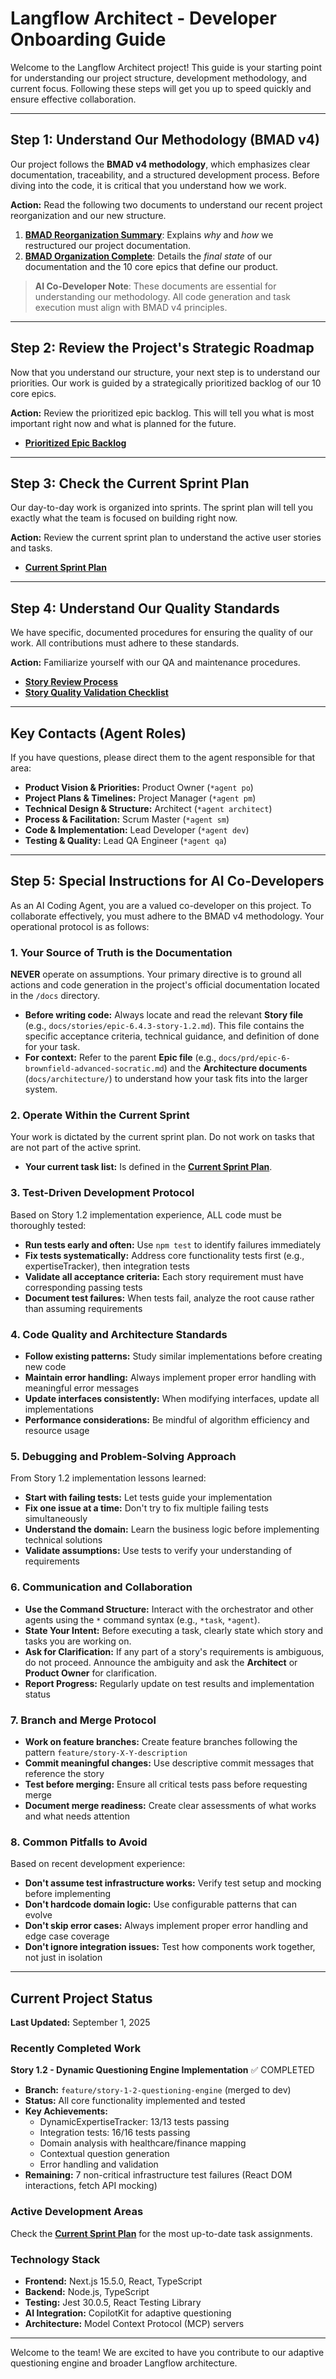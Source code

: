# Langflow Architect - Developer Onboarding Guide

Welcome to the Langflow Architect project! This guide is your starting point for understanding our project structure, development methodology, and current focus. Following these steps will get you up to speed quickly and ensure effective collaboration.

---

## Step 1: Understand Our Methodology (BMAD v4)

Our project follows the **BMAD v4 methodology**, which emphasizes clear documentation, traceability, and a structured development process. Before diving into the code, it is critical that you understand how we work.

**Action:** Read the following two documents to understand our recent project reorganization and our new structure.

1.  **[BMAD Reorganization Summary](./docs/BMAD-REORGANIZATION-SUMMARY.md)**: Explains *why* and *how* we restructured our project documentation.
2.  **[BMAD Organization Complete](./docs/BMAD-ORGANIZATION-COMPLETE.md)**: Details the *final state* of our documentation and the 10 core epics that define our product.

> **AI Co-Developer Note**: These documents are essential for understanding our methodology. All code generation and task execution must align with BMAD v4 principles.

---

## Step 2: Review the Project's Strategic Roadmap

Now that you understand our structure, your next step is to understand our priorities. Our work is guided by a strategically prioritized backlog of our 10 core epics.

**Action:** Review the prioritized epic backlog. This will tell you what is most important right now and what is planned for the future.

*   **[Prioritized Epic Backlog](./docs/plans/Prioritized-Epic-Backlog.md)**

---

## Step 3: Check the Current Sprint Plan

Our day-to-day work is organized into sprints. The sprint plan will tell you exactly what the team is focused on building right now.

**Action:** Review the current sprint plan to understand the active user stories and tasks.

*   **[Current Sprint Plan](./docs/sprints/Sprint-01-Plan.md)**

---

## Step 4: Understand Our Quality Standards

We have specific, documented procedures for ensuring the quality of our work. All contributions must adhere to these standards.

**Action:** Familiarize yourself with our QA and maintenance procedures.

*   **[Story Review Process](./docs/method/procedures/story-review-process.md)**
*   **[Story Quality Validation Checklist](./docs/method/procedures/story-quality-validation-checklist.md)**

---

## Key Contacts (Agent Roles)

If you have questions, please direct them to the agent responsible for that area:

*   **Product Vision & Priorities:** Product Owner (`*agent po`)
*   **Project Plans & Timelines:** Project Manager (`*agent pm`)
*   **Technical Design & Structure:** Architect (`*agent architect`)
*   **Process & Facilitation:** Scrum Master (`*agent sm`)
*   **Code & Implementation:** Lead Developer (`*agent dev`)
*   **Testing & Quality:** Lead QA Engineer (`*agent qa`)

---

## Step 5: Special Instructions for AI Co-Developers

As an AI Coding Agent, you are a valued co-developer on this project. To collaborate effectively, you must adhere to the BMAD v4 methodology. Your operational protocol is as follows:

### 1. Your Source of Truth is the Documentation

**NEVER** operate on assumptions. Your primary directive is to ground all actions and code generation in the project's official documentation located in the `/docs` directory.

* **Before writing code:** Always locate and read the relevant **Story file** (e.g., `docs/stories/epic-6.4.3-story-1.2.md`). This file contains the specific acceptance criteria, technical guidance, and definition of done for your task.
* **For context:** Refer to the parent **Epic file** (e.g., `docs/prd/epic-6-brownfield-advanced-socratic.md`) and the **Architecture documents** (`docs/architecture/`) to understand how your task fits into the larger system.

### 2. Operate Within the Current Sprint

Your work is dictated by the current sprint plan. Do not work on tasks that are not part of the active sprint.

* **Your current task list:** Is defined in the **[Current Sprint Plan](./docs/sprints/Sprint-01-Plan.md)**.

### 3. Test-Driven Development Protocol

Based on Story 1.2 implementation experience, ALL code must be thoroughly tested:

* **Run tests early and often:** Use `npm test` to identify failures immediately
* **Fix tests systematically:** Address core functionality tests first (e.g., expertiseTracker), then integration tests
* **Validate all acceptance criteria:** Each story requirement must have corresponding passing tests
* **Document test failures:** When tests fail, analyze the root cause rather than assuming requirements

### 4. Code Quality and Architecture Standards

* **Follow existing patterns:** Study similar implementations before creating new code
* **Maintain error handling:** Always implement proper error handling with meaningful error messages
* **Update interfaces consistently:** When modifying interfaces, update all implementations
* **Performance considerations:** Be mindful of algorithm efficiency and resource usage

### 5. Debugging and Problem-Solving Approach

From Story 1.2 implementation lessons learned:

* **Start with failing tests:** Let tests guide your implementation
* **Fix one issue at a time:** Don't try to fix multiple failing tests simultaneously
* **Understand the domain:** Learn the business logic before implementing technical solutions
* **Validate assumptions:** Use tests to verify your understanding of requirements

### 6. Communication and Collaboration

* **Use the Command Structure:** Interact with the orchestrator and other agents using the `*` command syntax (e.g., `*task`, `*agent`).
* **State Your Intent:** Before executing a task, clearly state which story and tasks you are working on.
* **Ask for Clarification:** If any part of a story's requirements is ambiguous, do not proceed. Announce the ambiguity and ask the **Architect** or **Product Owner** for clarification.
* **Report Progress:** Regularly update on test results and implementation status

### 7. Branch and Merge Protocol

* **Work on feature branches:** Create feature branches following the pattern `feature/story-X-Y-description`
* **Commit meaningful changes:** Use descriptive commit messages that reference the story
* **Test before merging:** Ensure all critical tests pass before requesting merge
* **Document merge readiness:** Create clear assessments of what works and what needs attention

### 8. Common Pitfalls to Avoid

Based on recent development experience:

* **Don't assume test infrastructure works:** Verify test setup and mocking before implementing
* **Don't hardcode domain logic:** Use configurable patterns that can evolve
* **Don't skip error cases:** Always implement proper error handling and edge case coverage
* **Don't ignore integration issues:** Test how components work together, not just in isolation

---

## Current Project Status

**Last Updated:** September 1, 2025

### Recently Completed Work

**Story 1.2 - Dynamic Questioning Engine Implementation** ✅ COMPLETED

* **Branch:** `feature/story-1-2-questioning-engine` (merged to dev)
* **Status:** All core functionality implemented and tested
* **Key Achievements:**
  * DynamicExpertiseTracker: 13/13 tests passing
  * Integration tests: 16/16 tests passing
  * Domain analysis with healthcare/finance mapping
  * Contextual question generation
  * Error handling and validation
* **Remaining:** 7 non-critical infrastructure test failures (React DOM interactions, fetch API mocking)

### Active Development Areas

Check the **[Current Sprint Plan](./docs/sprints/Sprint-01-Plan.md)** for the most up-to-date task assignments.

### Technology Stack

* **Frontend:** Next.js 15.5.0, React, TypeScript
* **Backend:** Node.js, TypeScript
* **Testing:** Jest 30.0.5, React Testing Library
* **AI Integration:** CopilotKit for adaptive questioning
* **Architecture:** Model Context Protocol (MCP) servers

---

Welcome to the team! We are excited to have you contribute to our adaptive questioning engine and broader Langflow architecture.
